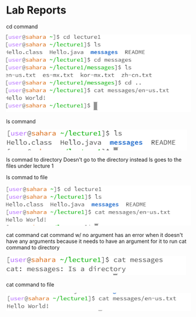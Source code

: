 Lab Reports
===========
cd command

![Image](cd_examples.PNG)

ls command

![Image](ls_lab1.PNG)

ls commad to directory
Doesn't go to the directory instead ls goes to the files under lecture 1

ls commad to file

![Image](ls2_lab1.PNG)

cat command
cat command w/ no argument
has an error when it doesn't have any arguments because it needs to have an argument for it to run
cat command to directory 

![Image](cat_directory_lab1.PNG)

cat command to file

![Image](cat_lab1.PNG)

